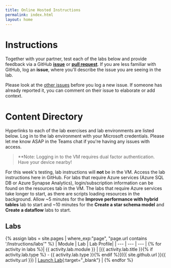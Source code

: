 ```yaml
---
title: Online Hosted Instructions
permalink: index.html
layout: home
---
```

# Instructions

Together with your partner, test each of the labs below and provide feedback via a GitHub **[issue](https://github.com/shannonlindsay/Data-AI-Dev/issues/new)** or **[pull request](https://github.com/shannonlindsay/Data-AI-Dev/pulls)**. If you are less familiar with GitHub, log an **issue**, where you'll describe the issue you are seeing in the lab.

Please look at the [other issues](https://github.com/shannonlindsay/Data-AI-Dev/issues) before you log a new issue. If someone has already reported it, you can comment on their issue to elaborate or add context.

# Content Directory

Hyperlinks to each of the lab exercises and lab environments are listed below. Log in to the lab environment with your Microsoft credentials. Please let me know ASAP in the Teams chat if you're having any issues with access.

>**Note: 
>Logging in to the VM requires dual factor authentication. Have your device nearby!

For this week's testing, lab instructions will **not** be in the VM. Access the lab instructions here in GitHub. For labs that require Azure services (Azure SQL DB or Azure Synapse Analytics), login/subscription information can be found on the resources tab in the VM. The labs that require Azure services take longer to start, as there are scripts loading resources in the background. Allow ~5 minutes for the **Improve performance with hybrid tables** lab to start and ~10 minutes for the **Create a star schema model** and **Create a dataflow** labs to start.

## Labs

{% assign labs = site.pages | where_exp:"page", "page.url contains '/Instructions/labs'" %}
| Module | Lab | Lab Profile|
| --- | --- | --- | 
{% for activity in labs  %}| {{ activity.lab.module }} | [{{ activity.lab.title }}{% if activity.lab.type %} - {{ activity.lab.type }}{% endif %}]({{ site.github.url }}{{ activity.url }}) | [Launch Lab]({{activity.lab.labprofile}}){:target="_blank"} |
{% endfor %}
